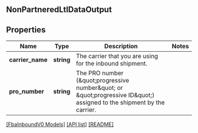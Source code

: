 ## NonPartneredLtlDataOutput

## Properties

Name | Type | Description | Notes
------------ | ------------- | ------------- | -------------
**carrier_name** | **string** | The carrier that you are using for the inbound shipment. |
**pro_number** | **string** | The PRO number (\&quot;progressive number\&quot; or \&quot;progressive ID\&quot;) assigned to the shipment by the carrier. |

[[FbaInboundV0 Models]](../) [[API list]](../../Api) [[README]](../../../README.md)
